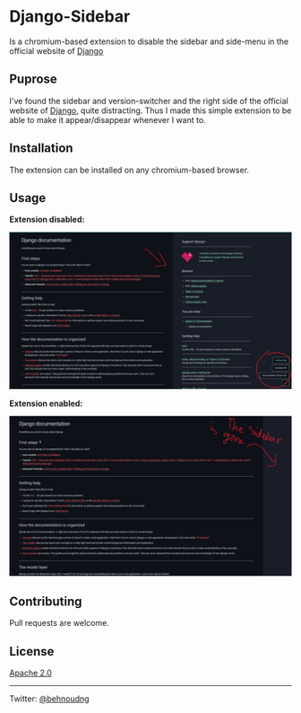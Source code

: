 # Django-Sidebar

Is a chromium-based extension to disable the sidebar and side-menu in the official website of [Django](https://docs.djangoproject.com/en/4.2/)

## Puprose

I've found the sidebar and version-switcher and the right side of the official website of [Django](https://docs.djangoproject.com/en/4.2/), quite distracting. Thus I made this simple extension to be able to make it appear/disappear whenever I want to.

## Installation

The extension can be installed on any chromium-based browser.

## Usage
**Extension disabled:**

![extension_disabled](readme-assets/exten-dis.jpg)

**Extension enabled:**

![extension_disabled](readme-assets/exten-en.jpg)

## Contributing

Pull requests are welcome.

## License

[Apache 2.0](https://github.com/behnoudng/django-sidebar/blob/main/LICENSE)

***
Twitter: [@behnoudng](https://www.twitter.com/behnoudng)
